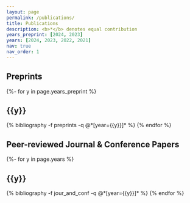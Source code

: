```yaml
---
layout: page
permalink: /publications/
title: Publications
description: <b>*</b> denotes equal contribution
years_preprint: [2024, 2023]
years: [2024, 2023, 2022, 2021]
nav: true
nav_order: 1
---
```

<!-- _pages/publications.md -->

<article>

<div class="publications">
<h2 class="publ-cat">Preprints</h2>
{%- for y in page.years_preprint %}
  <h2 class="year">{{y}}</h2>
  {% bibliography -f preprints -q @*[year={{y}}]* %}
{% endfor %}
</div>

<div class="publications">
<h2 class="publ-cat">Peer-reviewed Journal & Conference Papers</h2>
{%- for y in page.years %}
  <h2 class="year">{{y}}</h2>
  {% bibliography -f jour_and_conf -q @*[year={{y}}]* %}
{% endfor %}
</div>
</article>